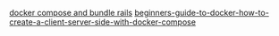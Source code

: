 [docker compose and bundle rails](https://viblo.asia/p/cache-rails-bundle-khi-lam-viec-voi-docker-compose-3P0lPYDb5ox)
[beginners-guide-to-docker-how-to-create-a-client-server-side-with-docker-compose](https://www.freecodecamp.org/news/a-beginners-guide-to-docker-how-to-create-a-client-server-side-with-docker-compose-12c8cf0ae0aa/)